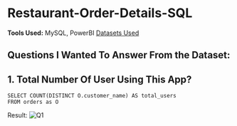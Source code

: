 # Restaurant-Order-Details-SQL
**Tools Used:** MySQL, PowerBI
[Datasets Used](https://www.kaggle.com/datasets/mohamedharris/restaurant-order-details/data?select=Orders.xlsx)


## Questions I Wanted To Answer From the Dataset:

## 1. Total Number Of User Using This App?
```mysql
SELECT COUNT(DISTINCT O.customer_name) AS total_users
FROM orders as O
```
Result: 
![Q1](https://ibb.co/Q6p82j1)
